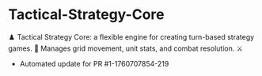 # Tactical-Strategy-Core
♟️ Tactical Strategy Core: a flexible engine for creating turn-based strategy games. 🧠 Manages grid movement, unit stats, and combat resolution. ⚔️


- Automated update for PR #1-1760707854-219